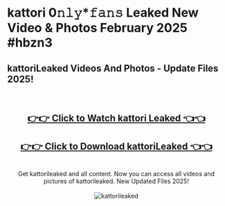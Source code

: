 # kattori 0𝚗𝚕𝚢*𝚏𝚊𝚗𝚜 Leaked New Video & Photos February 2025 #hbzn3

<h2>kattoriLeaked Videos And Photos - Update Files 2025!</h2>
<br>
<div align="center">
<h2><a href="https://mediaupload.pro?title=kattori&ref=11F" rel="nofollow">👉👉 Click to Watch kattori Leaked 👈👈</a></h2>
<h2><a href="https://mediaupload.pro?title=kattori&ref=11F" rel="nofollow">👉👉 Click to Download kattoriLeaked 👈👈</a></h2>
<br>
Get kattorileaked and all content. Now you can access all videos and pictures of kattorileaked. New Updated Files 2025!
<br>
<br>
<a href="https://mediaupload.pro?title=kattori&ref=11F" rel="nofollow" data-target="animated-image.originalLink"><img src="https://i.ibb.co/Gkj2r4b/banner.png" alt="kattorileaked" style="max-width: 100%; display: inline-block;" data-target="animated-image.originalImage"></a>
</div>
<br>

